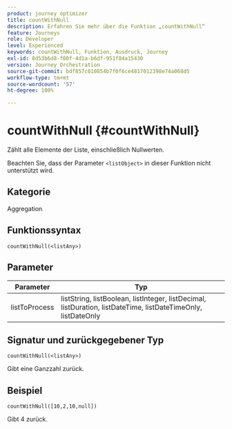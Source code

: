 ```yaml
---
product: journey optimizer
title: countWithNull
description: Erfahren Sie mehr über die Funktion „countWithNull“
feature: Journeys
role: Developer
level: Experienced
keywords: countWithNull, Funktion, Ausdruck, Journey
exl-id: 8d53b6d8-f00f-4d1a-b6df-951f84a15430
version: Journey Orchestration
source-git-commit: bdf857c010854b7f0f6ce4817012398e74a068d5
workflow-type: tm+mt
source-wordcount: '57'
ht-degree: 100%

---
```


# countWithNull {#countWithNull}

Zählt alle Elemente der Liste, einschließlich Nullwerten.

Beachten Sie, dass der Parameter `<listObject>` in dieser Funktion nicht unterstützt wird.

## Kategorie

Aggregation

## Funktionssyntax

`countWithNull(<listAny>)`

## Parameter

| Parameter | Typ |
|-----------|------------------|
| listToProcess | listString, listBoolean, listInteger, listDecimal, listDuration, listDateTime, listDateTimeOnly, listDateOnly |

## Signatur und zurückgegebener Typ

`countWithNull(<listAny>)`

Gibt eine Ganzzahl zurück.

## Beispiel

`countWithNull([10,2,10,null])`

Gibt 4 zurück.
